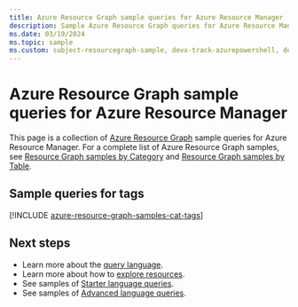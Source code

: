 ```yaml
---
title: Azure Resource Graph sample queries for Azure Resource Manager
description: Sample Azure Resource Graph queries for Azure Resource Manager showing use of resource types and tables to access Azure Resource Manager related resources and properties.
ms.date: 03/19/2024
ms.topic: sample
ms.custom: subject-resourcegraph-sample, devx-track-azurepowershell, devx-track-arm-template, devx-track-azurecli
---
```


# Azure Resource Graph sample queries for Azure Resource Manager

This page is a collection of [Azure Resource Graph](../../governance/resource-graph/overview.md) sample queries for Azure Resource Manager. For a complete list of Azure Resource Graph samples, see
[Resource Graph samples by Category](../../governance/resource-graph/samples/samples-by-category.md) and [Resource Graph samples by Table](../../governance/resource-graph/samples/samples-by-table.md).

## Sample queries for tags

[!INCLUDE [azure-resource-graph-samples-cat-tags](../../../includes/resource-graph/samples/bycat/tags.md)]

## Next steps

- Learn more about the [query language](../../governance/resource-graph/concepts/query-language.md).
- Learn more about how to [explore resources](../../governance/resource-graph/concepts/explore-resources.md).
- See samples of [Starter language queries](../../governance/resource-graph/samples/starter.md).
- See samples of [Advanced language queries](../../governance/resource-graph/samples/advanced.md).
